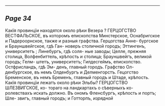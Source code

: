 

---
*Page 34*
---

Какїя провинцїи находятся около рѣки Везера ?
ГЕРЦОГСТВО ВЕСТФАЛЬСКОЕ, въ которомъ епископства Минстерское, Оснабригское и Падероорнское, также и разныя графства. Герцогства Анне- бургское и Брауншвейгское, гдѣ Ган- новеръ столичной городъ; Эттингенъ, университетъ ; Линебургъ, гдѣ соля- ные заводы; Целле, прежняя столица, Волфенбиттель, крѣпость и столица; Брауншвейгъ, великой городъ; Гелм- штетъ, университетъ; Гилдесгеймъ, епископство. Остфрисландъ, гдѣ Эм- денъ, главный городъ. Графство Ол- денбургское, въ немъ Олденбургъ и Делменгорстъ. Гецогство Бременское, въ немъ Бременъ, главный городъ и Штаде, крѣпость. Какїя провинцїи лежатъ около рѣки Эльбы? ГЕРЦОГСТВО ШЛЕЗВИГСКОЕ, ко- тораго на ландкартахъ о сѣверныхъ ко- ролевствахъ искать должно. Въ ономъ Фленсбургъ, крѣпость и портъ; Шле- звигъ, главный городъ; и Готторпъ,
*изрядной*